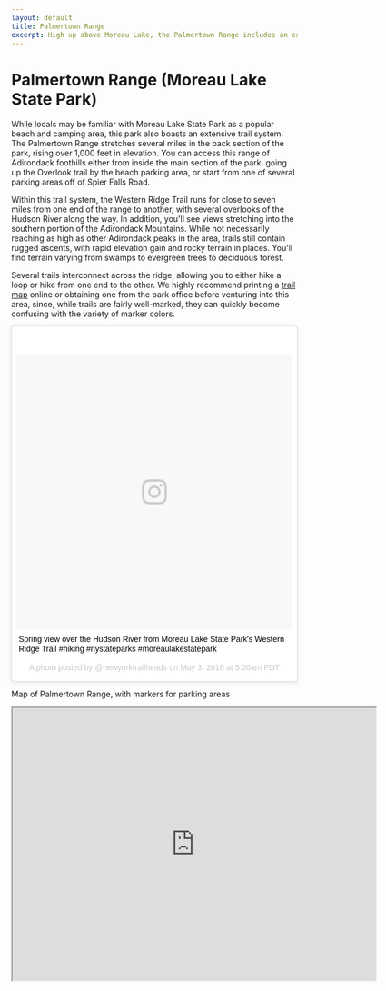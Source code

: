 ```yaml
---
layout: default
title: Palmertown Range 
excerpt: High up above Moreau Lake, the Palmertown Range includes an extensive trail system stretching seven miles across Adirondack foothills
---
```


<h1>Palmertown Range (Moreau Lake State Park)</h1>

<p>While locals may be familiar with Moreau Lake State Park as a popular beach and camping area, this park also boasts an extensive trail system. The Palmertown Range stretches several miles in the back section of the park, rising over 1,000 feet in elevation. You can access this range of Adirondack foothills either from inside the main section of the park, going up the Overlook trail by the beach parking area, or start from one of several parking areas off of Spier Falls Road.</p>

<p>Within this trail system, the Western Ridge Trail runs for close to seven miles from one end of the range to another, with several overlooks of the Hudson River along the way. In addition, you'll see views stretching into the southern portion of the Adirondack Mountains. While not necessarily reaching as high as other Adirondack peaks in the area, trails still contain rugged ascents, with rapid elevation gain and rocky terrain in places. You'll find terrain varying from swamps to evergreen trees to deciduous forest.</p>

<p>Several trails interconnect across the ridge, allowing you to either hike a loop or hike from one end to the other. We highly recommend printing a <a href="http://nysparks.com/parks/attachments/MoreauLakeTrailMap.pdf">trail map</a> online or obtaining one from the park office before venturing into this area, since, while trails are fairly well-marked, they can quickly become confusing with the variety of marker colors.</p>

<blockquote class="instagram-media" data-instgrm-captioned data-instgrm-version="7" style=" background:#FFF; border:0; border-radius:3px; box-shadow:0 0 1px 0 rgba(0,0,0,0.5),0 1px 10px 0 rgba(0,0,0,0.15); margin: 1px; max-width:658px; padding:0; width:99.375%; width:-webkit-calc(100% - 2px); width:calc(100% - 2px);"><div style="padding:8px;"> <div style=" background:#F8F8F8; line-height:0; margin-top:40px; padding:50.0% 0; text-align:center; width:100%;"> <div style=" background:url(data:image/png;base64,iVBORw0KGgoAAAANSUhEUgAAACwAAAAsCAMAAAApWqozAAAABGdBTUEAALGPC/xhBQAAAAFzUkdCAK7OHOkAAAAMUExURczMzPf399fX1+bm5mzY9AMAAADiSURBVDjLvZXbEsMgCES5/P8/t9FuRVCRmU73JWlzosgSIIZURCjo/ad+EQJJB4Hv8BFt+IDpQoCx1wjOSBFhh2XssxEIYn3ulI/6MNReE07UIWJEv8UEOWDS88LY97kqyTliJKKtuYBbruAyVh5wOHiXmpi5we58Ek028czwyuQdLKPG1Bkb4NnM+VeAnfHqn1k4+GPT6uGQcvu2h2OVuIf/gWUFyy8OWEpdyZSa3aVCqpVoVvzZZ2VTnn2wU8qzVjDDetO90GSy9mVLqtgYSy231MxrY6I2gGqjrTY0L8fxCxfCBbhWrsYYAAAAAElFTkSuQmCC); display:block; height:44px; margin:0 auto -44px; position:relative; top:-22px; width:44px;"></div></div> <p style=" margin:8px 0 0 0; padding:0 4px;"> <a href="https://www.instagram.com/p/BE8b-fpkiS3/" style=" color:#000; font-family:Arial,sans-serif; font-size:14px; font-style:normal; font-weight:normal; line-height:17px; text-decoration:none; word-wrap:break-word;" target="_blank">Spring view over the Hudson River from Moreau Lake State Park&#39;s Western Ridge Trail #hiking #nystateparks #moreaulakestatepark</a></p> <p style=" color:#c9c8cd; font-family:Arial,sans-serif; font-size:14px; line-height:17px; margin-bottom:0; margin-top:8px; overflow:hidden; padding:8px 0 7px; text-align:center; text-overflow:ellipsis; white-space:nowrap;">A photo posted by @newyorktrailheads on <time style=" font-family:Arial,sans-serif; font-size:14px; line-height:17px;" datetime="2016-05-03T12:00:43+00:00">May 3, 2016 at 5:00am PDT</time></p></div></blockquote>
<script async defer src="//platform.instagram.com/en_US/embeds.js"></script>

<p>Map of Palmertown Range, with markers for parking areas</p>

<div class="google-maps"><iframe src="https://www.google.com/maps/d/embed?mid=1l5O1IrCGDZKKSal9xxJA8ADycXA" width="640" height="480"></iframe></div>
